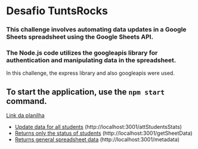 # Desafio TuntsRocks

### This challenge involves automating data updates in a Google Sheets spreadsheet using the Google Sheets API.  
### The Node.js code utilizes the googleapis library for authentication and manipulating data in the spreadsheet.

In this challenge, the express library and also googleapis were used.

## To start the application, use the `npm start` command.

[Link da planilha](https://docs.google.com/spreadsheets/d/1JdpysBKcvjVOdQmk63pGsSqPANeCPhLI2EsjddSMPA4/edit#gid=0) 




* [Update data for all students](http://localhost:3001/attStudentsStats) (http://localhost:3001/attStudentsStats)
* [Returns only the status of students](http://localhost:3001/getSheetData) (http://localhost:3001/getSheetData)
* [Returns general spreadsheet data](http://localhost:3001/metadata) (http://localhost:3001/metadata)
